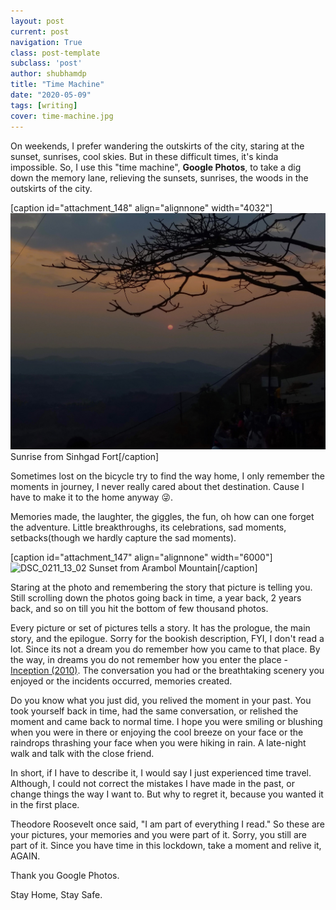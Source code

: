 ```yaml
---
layout: post
current: post
navigation: True
class: post-template
subclass: 'post'
author: shubhamdp
title: "Time Machine"
date: "2020-05-09"
tags: [writing]
cover: time-machine.jpg
---
```


On weekends, I prefer wandering the outskirts of the city, staring at the sunset, sunrises, cool skies. But in these difficult times, it's kinda impossible. So, I use this "time machine", **Google Photos**, to take a dig down the memory lane, relieving the sunsets, sunrises, the woods in the outskirts of the city.

\[caption id="attachment\_148" align="alignnone" width="4032"\]![IMG_20200229_070321588](images/img_20200229_070321588.jpg) Sunrise from Sinhgad Fort\[/caption\]

Sometimes lost on the bicycle try to find the way home, I only remember the moments in journey, I never really cared about thet destination. Cause I have to make it to the home anyway 😜.

Memories made, the laughter, the giggles, the fun, oh how can one forget the adventure. Little breakthroughs, its celebrations, sad moments, setbacks(though we hardly capture the sad moments).

\[caption id="attachment\_147" align="alignnone" width="6000"\]![DSC_0211_13_02](images/dsc_0211_13_02.jpg) Sunset from Arambol Mountain\[/caption\]

Staring at the photo and remembering the story that picture is telling you. Still scrolling down the photos going back in time, a year back, 2 years back, and so on till you hit the bottom of few thousand photos.

Every picture or set of pictures tells a story. It has the prologue, the main story, and the epilogue. Sorry for the bookish description, FYI, I don't read a lot. Since its not a dream you do remember how you came to that place. By the way, in dreams you do not remember how you enter the place - [Inception (2010)](https://www.imdb.com/title/tt1375666/). The conversation you had or the breathtaking scenery you enjoyed or the incidents occurred, memories created.

Do you know what you just did, you relived the moment in your past. You took yourself back in time, had the same conversation, or relished the moment and came back to normal time. I hope you were smiling or blushing when you were in there or enjoying the cool breeze on your face or the raindrops thrashing your face when you were hiking in rain. A late-night walk and talk with the close friend.

In short, if I have to describe it, I would say I just experienced time travel. Although, I could not correct the mistakes I have made in the past, or change things the way I want to. But why to regret it, because you wanted it in the first place.

Theodore Roosevelt once said, "I am part of everything I read." So these are your pictures, your memories and you were part of it. Sorry, you still are part of it. Since you have time in this lockdown, take a moment and relive it, AGAIN.

Thank you Google Photos.

Stay Home, Stay Safe.
